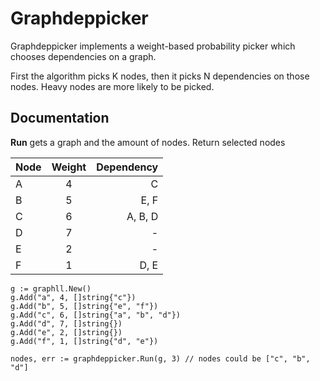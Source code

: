 # Graphdeppicker
Graphdeppicker implements a weight-based probability picker which chooses dependencies on a graph.  

First the algorithm picks K nodes, then it picks N dependencies on those nodes.
Heavy nodes are more likely to be picked.

## Documentation

**Run** gets a graph and the amount of nodes. Return selected nodes

| Node | Weight | Dependency |
| ------------- |:-----------------:| -------------:|
| A | 4 | C |
| B | 5 | E, F |
| C | 6 | A, B, D |
| D | 7 | - |
| E | 2 | - |
| F | 1 | D, E |


```golang
g := graphll.New()
g.Add("a", 4, []string{"c"})
g.Add("b", 5, []string{"e", "f"})
g.Add("c", 6, []string{"a", "b", "d"})
g.Add("d", 7, []string{})
g.Add("e", 2, []string{})
g.Add("f", 1, []string{"d", "e"})

nodes, err := graphdeppicker.Run(g, 3) // nodes could be ["c", "b", "d"]
```